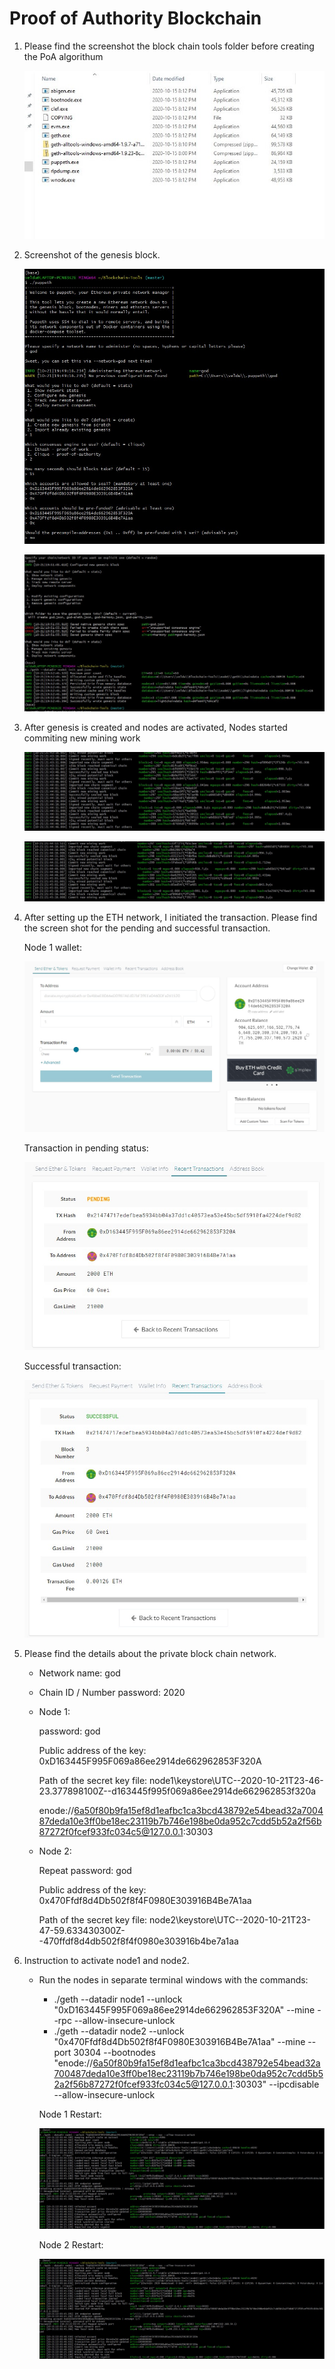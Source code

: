 # Proof of Authority Blockchain

1. Please find the screenshot the block chain tools folder before creating the PoA algorithum 

      ![Initial Folder](Images/initial_folder.jpg)

2. Screenshot of the genesis block. 

      ![Genesis Block 1](Images/genesis_1.jpg)

      ![Genesis Block 2](Images/genesis_2.jpg)

3. After genesis is created and nodes are activated, Nodes started commiting new mining work

    ![Node 1 Running](Images/node_1.jpg)

    ![Node 2 Running](Images/node_2.jpg)

4. After setting up the ETH network, I initiated the transaction. Please find the screen shot for the pending and successful transaction.

    Node 1 wallet:

    ![Node 1 Wallet](Images/Node1_Mywallet.jpg)

    Transaction in pending status:

    ![Pending Transaction](Images/pending.jpg)

    Successful transaction:

    ![Successful Transaction](Images/successful.jpg)


5. Please find the details about the private block chain network.

    * Network name: god

    * Chain ID / Number password: 2020

    * Node 1:

        password: god

        Public address of the key:   0xD163445F995F069a86ee2914de662962853F320A

        Path of the secret key file: node1\keystore\UTC--2020-10-21T23-46-23.377898100Z--d163445f995f069a86ee2914de662962853f320a

        enode://6a50f80b9fa15ef8d1eafbc1ca3bcd438792e54bead32a700487deda10e3ff0be18ec23119b7b746e198be0da952c7cdd5b52a2f56b87272f0fcef933fc034c5@127.0.0.1:30303


    * Node 2:
    
        Repeat password: god

        Public address of the key:   0x470Ffdf8d4Db502f8f4F0980E303916B4Be7A1aa

        Path of the secret key file: node2\keystore\UTC--2020-10-21T23-47-59.633430300Z--470ffdf8d4db502f8f4f0980e303916b4be7a1aa

6. Instruction to activate node1 and node2.

    * Run the nodes in separate terminal windows with the commands:
        *  ./geth --datadir node1 --unlock "0xD163445F995F069a86ee2914de662962853F320A" --mine --rpc --allow-insecure-unlock
        *  ./geth --datadir node2 --unlock "0x470Ffdf8d4Db502f8f4F0980E303916B4Be7A1aa" --mine --port 30304 --bootnodes "enode://6a50f80b9fa15ef8d1eafbc1ca3bcd438792e54bead32a700487deda10e3ff0be18ec23119b7b746e198be0da952c7cdd5b52a2f56b87272f0fcef933fc034c5@127.0.0.1:30303" --ipcdisable --allow-insecure-unlock

        Node 1 Restart:

        ![Node 1 restart](Images/node1_restart.jpg)

        Node 2 Restart:

        ![Node 2 restart](Images/node1_restart.jpg)
